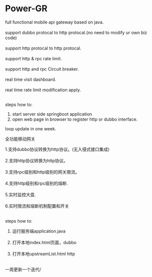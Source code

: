 # Power-GR
full functional mobile api gateway based on java. <br><br/>
support dubbo protocal to http protocal.(no need to modify ur own biz code) <br><br/>
support http protocal to http protocal. <br><br/>
support http & rpc rate limit. <br><br/>
support http and rpc Circuit breaker. <br><br/>
real time visit dashboard. <br><br/>
real time rate limit modification apply. <br><br/>


steps how to:
1. start server side springboot application
2. open web page in browser to register http or dubbo interface.



loop update in one week.


全功能移动网关

1.支持dubbo协议转换为http协议。(无入侵式接口集成)<br><br/>
2.支持http协议转换为http协议。<br><br/>
3.支持rpc级别和http级别的网关限流。<br><br/>
4.支持http级别和rpc级别的熔断.<br><br/>
5.实时监控大盘.<br><br/>
6.实时限流和熔断机制配置和开关<br><br/>


steps how to:
1. 运行服务端application.java <br><br/>
2. 打开本地index.html页面，dubbo <br><br/>
3. 打开本地upstreamList.html http <br><br/>

一周更新一个迭代/
